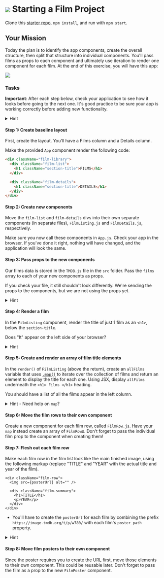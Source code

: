 # ![](https://ga-dash.s3.amazonaws.com/production/assets/logo-9f88ae6c9c3871690e33280fcf557f33.png) Starting a Film Project

Clone this [starter repo](https://github.com/TaylorDarneille/react_film_repo_global), `npm install`, and run with `npm start`.

## Your Mission

Today the plan is to identify the app components, create the overall structure, then split that structure into individual components. You'll pass films as props to each component and ultimately use iteration to render one component for each film. At the end of this exercise, you will have this app:

![](images/film-1.png)

### Tasks

**Important**: After each step below, check your application to see how it looks before going to the next one. It's good practice to be sure your app is working correctly before adding new functionality.

<details>
  <summary>Hint</summary>
  Don't forget any <code>import</code> statements as you add more files.
</details>

#### Step 1: Create baseline layout

First, create the layout. You'll have a Films column and a Details column.

Make the provided `App` component render the following code:

```html
<div className="film-library">
  <div className="film-list">
    <h1 className="section-title">FILMS</h1>
  </div>

  <div className="film-details">
    <h1 className="section-title">DETAILS</h1>
  </div>
</div>
```

#### Step 2: Create new components

Move the `film-list` and `film-details` divs into their own separate components (in separate files), `FilmListing.js` and `FilmDetails.js`, respectively.

Make sure you now call these components in `App.js`. Check your app in the browser. If you've done it right, nothing will have changed, and the application will look the same.

#### Step 3: Pass props to the new components

Our films data is stored in the `TMDB.js` file in the `src` folder. Pass the `films` array to each of your new components as props.

If you check your file, it still shouldn't look differently. We're sending the props to the components, but we are not using the props yet.

<details>
  <summary>Hint</summary>
  For now, this step is just changing the <code>App.js</code> file to be sure it imports the film file and passes props.
  <code>
    
    import React, { Component } from 'react';
    import './App.css';
    import FilmListing from './FilmListing';
    import FilmDetails from './FilmDetails';
    import TMDB from './TMDB';
    
    class App extends Component {
      render() {
        return (
          <div className="App">
            <div className="film-library">
              <FilmListing films={TMDB.films} />
              <FilmDetails films={TMDB.films} />
            </div>
          </div>
        );
      }
    }

    export default App;
  </code>
</details>

#### Step 4: Render a film

In the `FilmListing` component, render the title of just 1 film as an `<h1>`, below the `section-title`.

Does "It" appear on the left side of your browser?

<details>
  <summary>Hint</summary>
  The films prop is an array, and you just want the title from the first one.
</details>


#### Step 5: Create and render an array of film title elements

In the `render()` of `FilmListing` (above the return), create an `allFilms` variable that uses [`.map()`](https://developer.mozilla.org/en-US/docs/Web/JavaScript/Reference/Global_Objects/Array/map) to iterate over the collection of films and return an element to display the title for each one. Using JSX, display `allFilms` underneath the `<h1> Films </h1>` heading.

You should have a list of all the films appear in the left column.

<details>
  <summary>Hint - Need help on <code>map</code>?</summary>
  This step will look like this in your <code>render</code> method (above the <code>return</code>):
  <code> let allFilms = this.props.films.map( (film, index) => ( your-jsx-per-film-here ))</code>
    Then, you'll just need to call <code>{allFilms}</code> in your JSX where you want the titles to appear.
</details>



#### Step 6: Move the film rows to their own component

Create a new component for each film row, called `FilmRow.js`. Have your `map` instead create an array of `FilmRow`s. Don't forget to pass the individual film prop to the component when creating them!

#### Step 7: Flesh out each film row

Make each film row in the film list look like the main finished image, using the following markup (replace "TITLE" and "YEAR" with the actual title and year of the film).

```
<div className="film-row">
  <img src={posterUrl} alt="" />

  <div className="film-summary">
    <h1>TITLE</h1>
    <p>YEAR</p>
  </div>
</div>
```

- You'll have to create the `posterUrl` for each film by combining the prefix `https://image.tmdb.org/t/p/w780/` with each film's `poster_path` property.

<details>
  <summary>Hint</summary>
  You'll also have to extract the year from the <code>release_date</code> property. To do this, you could use the <code>split()</code> or <code>getFullYear()</code> JS method.
</details>


#### Step 8: Move film posters to their own component

Since the poster requires you to create the URL first, move those elements to their own component. This could be reusable later. Don't forget to pass the film as a prop to the new `FilmPoster` component.

